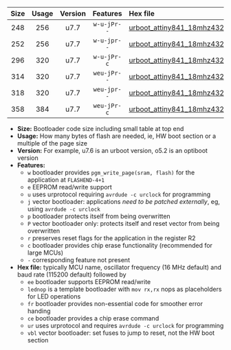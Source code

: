 |Size|Usage|Version|Features|Hex file|
|:-:|:-:|:-:|:-:|:--|
|248|256|u7.7|`w-u-jPr--`|[urboot_attiny841_18mhz432_9600bps_lednop_ur_vbl.hex](https://raw.githubusercontent.com/stefanrueger/urboot.hex/main/mcus/attiny841/fcpu_18mhz432/9600_bps/urboot_attiny841_18mhz432_9600bps_lednop_ur_vbl.hex)|
|252|256|u7.7|`w-u-jpr--`|[urboot_attiny841_18mhz432_9600bps_lednop_fr_ur_vbl.hex](https://raw.githubusercontent.com/stefanrueger/urboot.hex/main/mcus/attiny841/fcpu_18mhz432/9600_bps/urboot_attiny841_18mhz432_9600bps_lednop_fr_ur_vbl.hex)|
|296|320|u7.7|`w-u-jPr-c`|[urboot_attiny841_18mhz432_9600bps_lednop_fr_ce_ur_vbl.hex](https://raw.githubusercontent.com/stefanrueger/urboot.hex/main/mcus/attiny841/fcpu_18mhz432/9600_bps/urboot_attiny841_18mhz432_9600bps_lednop_fr_ce_ur_vbl.hex)|
|314|320|u7.7|`weu-jPr--`|[urboot_attiny841_18mhz432_9600bps_ee_lednop_ur_vbl.hex](https://raw.githubusercontent.com/stefanrueger/urboot.hex/main/mcus/attiny841/fcpu_18mhz432/9600_bps/urboot_attiny841_18mhz432_9600bps_ee_lednop_ur_vbl.hex)|
|318|320|u7.7|`weu-jpr--`|[urboot_attiny841_18mhz432_9600bps_ee_lednop_fr_ur_vbl.hex](https://raw.githubusercontent.com/stefanrueger/urboot.hex/main/mcus/attiny841/fcpu_18mhz432/9600_bps/urboot_attiny841_18mhz432_9600bps_ee_lednop_fr_ur_vbl.hex)|
|358|384|u7.7|`weu-jPr-c`|[urboot_attiny841_18mhz432_9600bps_ee_lednop_fr_ce_ur_vbl.hex](https://raw.githubusercontent.com/stefanrueger/urboot.hex/main/mcus/attiny841/fcpu_18mhz432/9600_bps/urboot_attiny841_18mhz432_9600bps_ee_lednop_fr_ce_ur_vbl.hex)|

- **Size:** Bootloader code size including small table at top end
- **Usage:** How many bytes of flash are needed, ie, HW boot section or a multiple of the page size
- **Version:** For example, u7.6 is an urboot version, o5.2 is an optiboot version
- **Features:**
  + `w` bootloader provides `pgm_write_page(sram, flash)` for the application at `FLASHEND-4+1`
  + `e` EEPROM read/write support
  + `u` uses urprotocol requiring `avrdude -c urclock` for programming
  + `j` vector bootloader: applications *need to be patched externally*, eg, using `avrdude -c urclock`
  + `p` bootloader protects itself from being overwritten
  + `P` vector bootloader only: protects itself and reset vector from being overwritten
  + `r` preserves reset flags for the application in the register R2
  + `c` bootloader provides chip erase functionality (recommended for large MCUs)
  + `-` corresponding feature not present
- **Hex file:** typically MCU name, oscillator frequency (16 MHz default) and baud rate (115200 default) followed by
  + `ee` bootloader supports EEPROM read/write
  + `lednop` is a template bootloader with `mov rx,rx` nops as placeholders for LED operations
  + `fr` bootloader provides non-essential code for smoother error handing
  + `ce` bootloader provides a chip erase command
  + `ur` uses urprotocol and requires `avrdude -c urclock` for programming
  + `vbl` vector bootloader: set fuses to jump to reset, not the HW boot section
